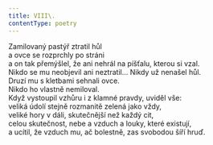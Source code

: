 ```yaml
---
title: VIII\.
contentType: poetry
---
```


<section>

Zamilovaný pastýř ztratil hůl  
a ovce se rozprchly po stráni  
a on tak přemýšlel, že ani nehrál na píšťalu, kterou si vzal.  
Nikdo se mu neobjevil ani neztratil… Nikdy už nenašel hůl.  
Druzí mu s kletbami sehnali ovce.  
Nikdo ho vlastně nemiloval.  
Když vystoupil vzhůru i z klamné pravdy, uviděl vše:  
veliká údolí stejně rozmanitě zelená jako vždy,  
veliké hory v dáli, skutečnější než každý cit,  
celou skutečnost, nebe a vzduch a louky, které existují,  
a ucítil, že vzduch mu, ač bolestně, zas svobodou šíří hruď.

</section>
